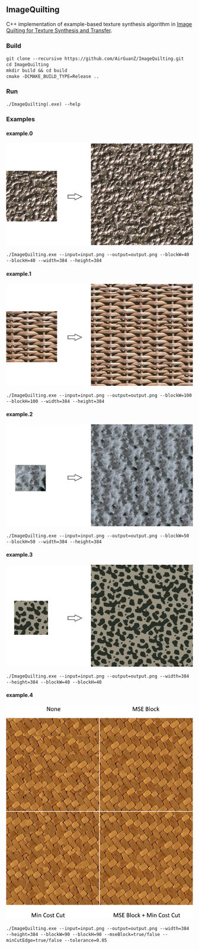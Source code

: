 ## ImageQuilting

C++ implementation of example-based texture synthesis algorithm in [Image Quilting for Texture Synthesis and Transfer](http://graphics.cs.cmu.edu/people/efros/research/quilting.html).

### Build

```shell
git clone --recursive https://github.com/AirGuanZ/ImageQuilting.git
cd ImageQuilting
mkdir build && cd build
cmake -DCMAKE_BUILD_TYPE=Release ..
```

### Run

```shell
./ImageQuilting(.exe) --help
```

### Examples

#### example.0

![](./gallery/example.0.png)

```shell
./ImageQuilting.exe --input=input.png --output=output.png --blockW=40 --blockH=40 --width=384 --height=384
```

#### example.1

![](./gallery/example.1.png)

```shell
./ImageQuilting.exe --input=input.png --output=output.png --blockW=100 --blockH=100 --width=384 --height=384
```

#### example.2

![](./gallery/example.2.png)

```shell
./ImageQuilting.exe --input=input.png --output=output.png --blockW=50 --blockH=50 --width=384 --height=384
```

#### example.3

![](./gallery/example.3.png)

```shell
./ImageQuilting.exe --input=input.png --output=output.png --width=384 --height=384 --blockW=40 --blockH=40
```

#### example.4

![](./gallery/example.4.png)

```shell
./ImageQuilting.exe --input=input.png --output=output.png --width=384 --height=384 --blockW=90 --blockH=90 --mseBlock=true/false --minCutEdge=true/false --tolerance=0.05
```

